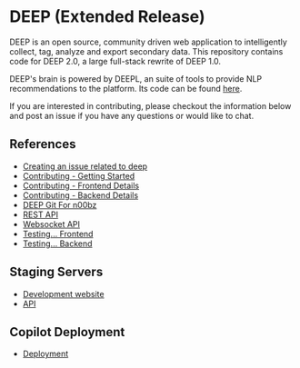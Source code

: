 # DEEP (Extended Release)

DEEP is an open source, community driven web application to intelligently
collect, tag, analyze and export secondary data. This repository contains code
for DEEP 2.0, a large full-stack rewrite of DEEP 1.0.

DEEP's brain is powered by DEEPL, an suite of tools to provide NLP
recommendations to the platform. Its code can be found
[here](https://github.com/the-deep/DEEPL).

If you are interested in contributing, please checkout the information below
and post an issue if you have any questions or would like to chat.

## References

- [Creating an issue related to deep](docs/create-issue.md)
- [Contributing - Getting Started](docs/getting-started.md)
- [Contributing - Frontend Details](docs/contributing_frontend.md)
- [Contributing - Backend Details](docs/contributing_backend.md)
- [DEEP Git For n00bz](docs/git.md)
- [REST API](docs/api-rest.md)
- [Websocket API](docs/api-websocket.md)
- [Testing... Frontend](docs/testing_frontend.md)
- [Testing... Backend](docs/testing_backend.md)

## Staging Servers

- [Development website](https://alpha.thedeep.io)
- [API](https://api.alpha.thedeep.io)

## Copilot Deployment
- [Deployment](docs/Deployment.md)
